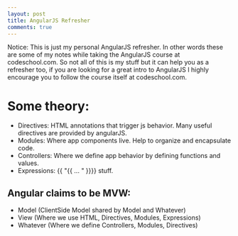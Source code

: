 ```yaml
---
layout: post
title: AngularJS Refresher
comments: true
---
```


<div class="message">
Notice:
This is just my personal AngularJS refresher. In other words these are some of my notes while taking the AngularJS course at codeschool.com.  
So not all of this is my stuff but it can help you as a refresher too, if you are looking for a great intro to AngularJS I highly encourage you to follow the course itself at codeschool.com.
</div>

# Some theory:
- Directives: HTML annotations that trigger js behavior. Many useful directives are provided by angularJS.
- Modules: Where app components live. Help to organize and encapsulate code.
- Controllers: Where we define app behavior by defining functions and values.
- Expressions:  {{ "{{ ... " }}}} stuff.

## Angular claims to be MVW:  
- Model (ClientSide Model shared by Model and Whatever)
- View (Where we use HTML, Directives, Modules, Expressions) 
- Whatever (Where we define Controllers, Modules, Directives)


